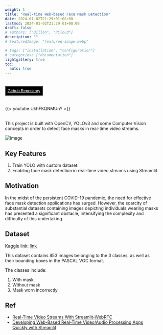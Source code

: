 ```yaml
---
weight: 1
title: "Real-time Web-based Face Mask Detection"
date: 2024-01-02T21:29:01+08:00
lastmod: 2024-01-02T21:29:01+08:00
draft: false
# authors: ["Dillon", "PCloud"]
description: ""
# featuredImage: "featured-image.webp"

# tags: ["installation", "configuration"]
# categories: ["documentation"]
lightgallery: true
toc:
  auto: true
---
```


<style>
    figure {
      padding: 4px;
      text-align: center;
      margin: auto;
    }

    figcaption {
      background-color: black;
      color: white;
      font-style: italic;
      padding: 1px;
      text-align: center;
    }

    .github {
        margin-top: 20px;
        margin-bottom: 20px;
        background-color: black;
        padding: 6px;
        color: white;
        text-align: center;
        transition-duration: 0.4s;
    }
    .github:hover {
        background-color: #5c666f;
    }

    .demo {
        margin-top: 20px;
        margin-bottom: 20px;
        background-color: red;
        padding: 6px;
        color: white;
        text-align: center;
        transition-duration: 0.4s;
    }
    .demo:hover {
        background-color: #EC7063;
    }
</style>

<button class="github">
    <a href="https://github.com/jackyyeh5111/Mask-Detection-YOLO" style="color: white"><i class="fab fa-github mr-1"></i> Github Repository </a>
</button>

{{< youtube UkhFKQNMUnY >}}

<br>
This project is built with OpenCV, YOLOv3 and some Computer Vision concepts in order to detect face masks in real-time video streams.

![image](https://github.com/jackyyeh5111/jackyyeh5111.github.io/assets/22386566/f17f5afd-142d-4120-a70f-f1d1d2b710cf)

## Key Features
1. Train YOLO with custom dataset.
2. Enabling face mask detection in real-time video streams using Streamlit.

## Motivation
In the midst of the persistent COVID-19 pandemic, the need for effective face mask detection applications has surged. However, the scarcity of substantial datasets containing images depicting individuals wearing masks has presented a significant obstacle, intensifying the complexity and difficulty of this undertaking.

## Dataset
Kaggle link: [link](https://www.kaggle.com/datasets/andrewmvd/face-mask-detection)

This dataset contains 853 images belonging to the 3 classes, as well as their bounding boxes in the PASCAL VOC format.

The classes include:
1. With mask
2. Without mask
3. Mask worn incorrectly

## Ref
- [Real-Time Video Streams With Streamlit-WebRTC](https://betterprogramming.pub/real-time-video-streams-with-streamlit-webrtc-bd38d15f2ef3)
- [Developing Web-Based Real-Time Video/Audio Processing Apps Quickly with Streamlit](https://towardsdatascience.com/developing-web-based-real-time-video-audio-processing-apps-quickly-with-streamlit-7c7bcd0bc5a8)
